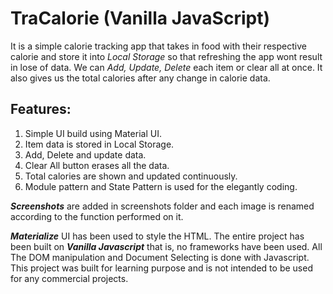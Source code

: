 # TraCalorie (Vanilla JavaScript)

It is a simple calorie tracking app that takes in food with their respective calorie and store it into _Local Storage_ so that refreshing the app wont result in lose of data.
We can _Add, Update, Delete_ each item or clear all at once. It also gives us the total calories after any change in calorie data.

## Features:

1. Simple UI build using Material UI.
2. Item data is stored in Local Storage.
3. Add, Delete and update data.
4. Clear All button erases all the data.
5. Total calories are shown and updated continuously.
6. Module pattern and State Pattern is used for the elegantly coding.

**_Screenshots_** are added in screenshots folder and each image is renamed according to the function performed on it.

_**Materialize**_ UI has been used to style the HTML. The entire project has been built on _**Vanilla Javascript**_ that is, no frameworks have been used. All The DOM manipulation and Document Selecting is done with Javascript. This project was built for learning purpose and is not intended to be used for any commercial projects.
